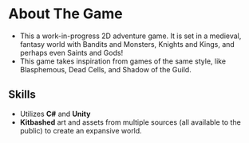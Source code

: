 <h1>About The Game</h1>

- This a work-in-progress 2D adventure game. It is set in a medieval, fantasy world with Bandits and Monsters, Knights and Kings, and perhaps even Saints and Gods!
- This game takes inspiration from games of the same style, like Blasphemous, Dead Cells, and Shadow of the Guild.

<h2>Skills</h2>

- Utilizes <b>C#</b> and <b>Unity</b>
- <b>Kitbashed</b> art and assets from multiple sources (all available to the public) to create an expansive world.
